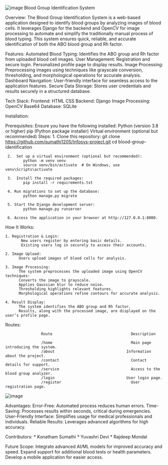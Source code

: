 ![image](https://github.com/user-attachments/assets/0bd8cddb-7431-4a87-8e50-4dcc1e641d5d)                                      Blood Group Identification System


Overview:
      The Blood Group Identification System is a web-based application designed to identify blood groups by analyzing images of blood cells. It leverages Django for the backend and OpenCV for image processing to automate and simplify the traditionally manual process of blood typing. This system ensures quick, reliable, and accurate identification of both the ABO blood group and Rh factor.

Features:
      Automated Blood Typing: Identifies the ABO group and Rh factor from uploaded blood cell images.
      User Management:
      Registration and secure login.
      Personalized profile page to display results.
      Image Processing:
      Preprocessing images using techniques like grayscale conversion, thresholding, and morphological operations for accurate analysis.
      Dashboard Navigation: User-friendly interface for seamless access to the application features.
      Secure Data Storage: Stores user credentials and results securely in a structured database.

Tech Stack:
      Frontend:
            HTML
            CSS
      Backend:
            Django
      Image Processing:
            OpenCV
            Base64
      Database:
            SQLite

Installation:

Prerequisites:
       Ensure you have the following installed:
            Python (version 3.8 or higher)
            pip (Python package installer)
            Virtual environment (optional but recommended)
      Steps:
     1.  Clone this repository:
            git clone https://github.com/sumathi1205/Infosys-project.git
            cd blood-group-identification

     2.  Set up a virtual environment (optional but recommended):
            python -m venv venv
            source venv/bin/activate  # On Windows, use venv\Scripts\activate

     3.  Install the required packages:
            pip install -r requirements.txt
            
     4. Run migrations to set up the database:
            python manage.py migrate

     5. Start the Django development server:
            python manage.py runserver

     6. Access the application in your browser at http://127.0.0.1:8000.



How It Works:

    1. Registration & Login:
           New users register by entering basic details.
           Existing users log in securely to access their accounts.

    2. Image Upload:
          Users upload images of blood cells for analysis.
          
    3. Image Processing:
          The system preprocesses the uploaded image using OpenCV techniques:
          Converts the image to grayscale.
          Applies Gaussian blur to reduce noise.
          Thresholding highlights relevant features.
          Morphological operations refine contours for accurate analysis.
          
    4. Result Display:
          The system identifies the ABO group and Rh factor.
          Results, along with the processed image, are displayed on the user’s profile page.


Routes:


                    Route	                                Description
                    
                    /home	                                Main page introducing the system.
                    /about	                              Information about the project.
                    /contact	                            Contact details for support.
                    /service	                            Access to the blood group analyzer.
                    /login	                              User login page.
                    /register	                            User registration page.



![image](https://github.com/user-attachments/assets/b22a0f25-2d06-4337-9576-187226fc56ff)




Advantages:
      Error-Free: Automated process reduces human errors.
      Time-Saving: Processes results within seconds, critical during emergencies.
      User-Friendly Interface: Simplifies usage for medical professionals and individuals.
      Reliable Results: Leverages advanced algorithms for high accuracy.

      
Contributors:
     * Konatham Sumathi
     * Yuvashri Devi
     * Rajdeep Mondal

Future Scope:
      Integrate advanced AI/ML models for improved accuracy and speed.
      Expand support for additional blood tests or health parameters.
      Develop a mobile application for easier access.

